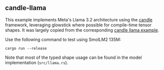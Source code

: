 ## candle-llama

This example implements Meta's Llama 3.2 architecture using the [candle](https://github.com/huggingface/candle) framework, leveraging glowstick where possible for compile-time tensor shapes. It was largely copied from the corresponding [candle llama example](https://github.com/huggingface/candle/tree/main/candle-examples/examples/llama).

Use the following command to test using SmolLM2 135M:

`cargo run --release`

Note that most of the typed shape usage can be found in the model implementation (`src/llama.rs`).

